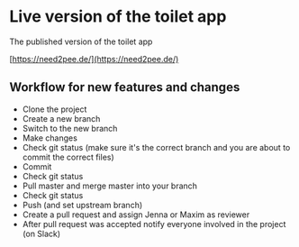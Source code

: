 # Live version of the toilet app
The published version of the toilet app

[https://need2pee.de/](https://need2pee.de/)

## Workflow for new features and changes
* Clone the project
* Create a new branch
* Switch to the new branch
* Make changes
* Check git status (make sure it's the correct branch and you are about to commit the correct files)
* Commit
* Check git status
* Pull master and merge master into your branch
* Check git status
* Push (and set upstream branch)
* Create a pull request and assign Jenna or Maxim as reviewer
* After pull request was accepted notify everyone involved in the project (on Slack)
